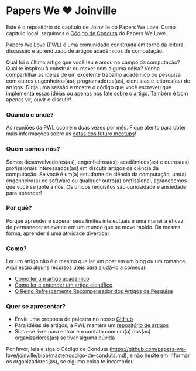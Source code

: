 # Papers We ❤️ Joinville

Este é o repositório do capítulo de Joinville do Papers We Love.
Como capítulo local, seguimos o [Código de Conduta](https://github.com/papers-we-love/joinville/blob/master/code-of-conduct.md) do Papers We Love.

Papers We Love (PWL) é uma comunidade construída em torno da leitura, discussão e aprendizado de artigos acadêmicos de computação.

Qual foi o último artigo que você leu e amou no campo da computação?
Qual te inspirou à construir ou mexer com alguma coisa?
Venha compartilhar as idéias de um excelente trabalho acadêmico ou pesquisa com outros engenheiros(as),
programadores(as), cientistas e leitores(as) de artigos. Dirija uma sessão e mostre o código que você escreveu que
implementa essas idéias ou apenas nos fale sobre o artigo. Também é bom apenas vir, ouvir e discutir!

### Quando e onde?

As reuniões da PWL ocorrem duas vezes por mês.
Fique atento para obter mais informações sobre as [datas dos futuro meetups](https://www.meetup.com/pt-BR/papers-we-love-joinville/events/)!

### Quem somos nós?

Somos desenvolvedores(as), engenheiros(as), acadêmicos(as) e outros(as) profissionais interessados(as) ​​em discutir artigos de ciência da computação.
Se você é um(a) estudante de ciência da computação, um(a) engenheiro(a) de software ou qualquer outro(a) profissional,
agradecemos que você se junte a nós. Os únicos requisitos são curiosidade e ansiedade para aprender!

### Por quê?

Porque aprender e superar seus limites intelectuais é uma maneira eficaz de permanecer relevante em um mundo que se move rápido.
Da mesma forma, aprender é uma atividade divertida!

### Como?

Ler um artigo não é o mesmo que ler um post em um blog ou um romance. Aqui estão alguns recursos úteis para ajudá-lo a começar.

* [Como ler um artigo acadêmico](http://organizationsandmarkets.com/2010/08/31/how-to-read-an-academic-article/)
* [Como ler e entender um artigo científico](http://violentmetaphors.com/2013/08/25/how-to-read-and-understand-a-scientific-paper-2/)
* [O Reino Refrescamente Recompensador dos Artigos de Pesquisa](https://www.youtube.com/watch?v=8eRx5Wo3xYA)

### Quer se apresentar?

* Envie uma proposta de palestra no nosso [GitHub](https://github.com/papers-we-love/joinville/issues/new)
* Para idéias de artigos, a PWL mantém um [repositório de artigos](https://github.com/papers-we-love/papers-we-love)
* Sinta-se livre para entrar em contato com um(a) dos(as) organizadores(as) se tiver alguma dúvida

Por favor, leia e siga o Código de Conduta (https://github.com/papers-we-love/joinville/blob/master/codigo-de-conduta.md),
e não hesite em informar os organizadores(as), se alguma coisa te incomodou.
